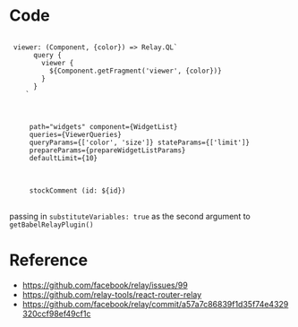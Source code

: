 # Code

<pre>
<code>
 viewer: (Component, {color}) => Relay.QL`
      query {
        viewer {
          ${Component.getFragment('viewer', {color})}
        }
      }
    `
</code>
</pre>

<pre>
<code>
     path="widgets" component={WidgetList}
     queries={ViewerQueries}
     queryParams={['color', 'size']} stateParams={['limit']}
     prepareParams={prepareWidgetListParams}
     defaultLimit={10}
</code>
</pre>

<pre>
<code>
     stockComment (id: ${id})
</code>
</pre>
passing in `substituteVariables: true` as the second argument to `getBabelRelayPlugin()`

# Reference
 
 - https://github.com/facebook/relay/issues/99
 - https://github.com/relay-tools/react-router-relay
 - https://github.com/facebook/relay/commit/a57a7c86839f1d35f74e4329320ccf98ef49cf1c